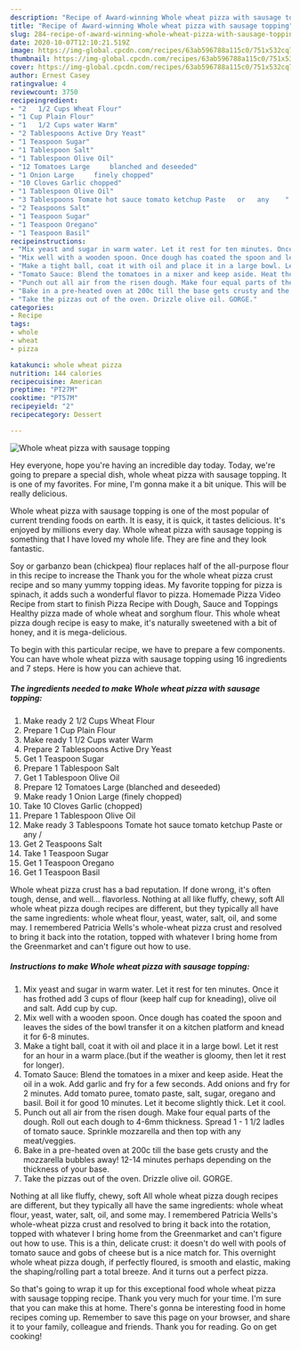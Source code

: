 ```yaml
---
description: "Recipe of Award-winning Whole wheat pizza with sausage topping"
title: "Recipe of Award-winning Whole wheat pizza with sausage topping"
slug: 284-recipe-of-award-winning-whole-wheat-pizza-with-sausage-topping
date: 2020-10-07T12:10:21.519Z
image: https://img-global.cpcdn.com/recipes/63ab596788a115c0/751x532cq70/whole-wheat-pizza-with-sausage-topping-recipe-main-photo.jpg
thumbnail: https://img-global.cpcdn.com/recipes/63ab596788a115c0/751x532cq70/whole-wheat-pizza-with-sausage-topping-recipe-main-photo.jpg
cover: https://img-global.cpcdn.com/recipes/63ab596788a115c0/751x532cq70/whole-wheat-pizza-with-sausage-topping-recipe-main-photo.jpg
author: Ernest Casey
ratingvalue: 4
reviewcount: 3750
recipeingredient:
- "2   1/2 Cups Wheat Flour"
- "1 Cup Plain Flour"
- "1   1/2 Cups water Warm"
- "2 Tablespoons Active Dry Yeast"
- "1 Teaspoon Sugar"
- "1 Tablespoon Salt"
- "1 Tablespoon Olive Oil"
- "12 Tomatoes Large     blanched and deseeded"
- "1 Onion Large     finely chopped"
- "10 Cloves Garlic chopped"
- "1 Tablespoon Olive Oil"
- "3 Tablespoons Tomate hot sauce tomato ketchup Paste   or   any    "
- "2 Teaspoons Salt"
- "1 Teaspoon Sugar"
- "1 Teaspoon Oregano"
- "1 Teaspoon Basil"
recipeinstructions:
- "Mix yeast and sugar in warm water. Let it rest for ten minutes. Once it has frothed add 3 cups of flour (keep half cup for kneading), olive oil and salt. Add cup by cup."
- "Mix well with a wooden spoon. Once dough has coated the spoon and leaves the sides of the bowl transfer it on a kitchen platform and knead it for 6-8 minutes."
- "Make a tight ball, coat it with oil and place it in a large bowl. Let it rest for an hour in a warm place.(but if the weather is gloomy, then let it rest for longer)."
- "Tomato Sauce: Blend the tomatoes in a mixer and keep aside. Heat the oil in a wok. Add garlic and fry for a few seconds. Add onions and fry for 2 minutes. Add tomato puree, tomato paste, salt, sugar, oregano and basil. Boil it for good 10 minutes. Let it become slightly thick. Let it cool."
- "Punch out all air from the risen dough. Make four equal parts of the dough. Roll out each dough to 4-6mm thickness. Spread 1 - 1 1/2 ladles of tomato sauce. Sprinkle mozzarella and then top with any meat/veggies."
- "Bake in a pre-heated oven at 200c till the base gets crusty and the mozzarella bubbles away! 12-14 minutes perhaps depending on the thickness of your base."
- "Take the pizzas out of the oven. Drizzle olive oil. GORGE."
categories:
- Recipe
tags:
- whole
- wheat
- pizza

katakunci: whole wheat pizza 
nutrition: 144 calories
recipecuisine: American
preptime: "PT27M"
cooktime: "PT57M"
recipeyield: "2"
recipecategory: Dessert

---
```



![Whole wheat pizza with sausage topping](https://img-global.cpcdn.com/recipes/63ab596788a115c0/751x532cq70/whole-wheat-pizza-with-sausage-topping-recipe-main-photo.jpg)

Hey everyone, hope you're having an incredible day today. Today, we're going to prepare a special dish, whole wheat pizza with sausage topping. It is one of my favorites. For mine, I'm gonna make it a bit unique. This will be really delicious.

Whole wheat pizza with sausage topping is one of the most popular of current trending foods on earth. It is easy, it is quick, it tastes delicious. It's enjoyed by millions every day. Whole wheat pizza with sausage topping is something that I have loved my whole life. They are fine and they look fantastic.

Soy or garbanzo bean (chickpea) flour replaces half of the all-purpose flour in this recipe to increase the Thank you for the whole wheat pizza crust recipe and so many yummy topping ideas. My favorite topping for pizza is spinach, it adds such a wonderful flavor to pizza. Homemade Pizza Video Recipe from start to finish Pizza Recipe with Dough, Sauce and Toppings Healthy pizza made of whole wheat and sorghum flour. This whole wheat pizza dough recipe is easy to make, it&#39;s naturally sweetened with a bit of honey, and it is mega-delicious.


To begin with this particular recipe, we have to prepare a few components. You can have whole wheat pizza with sausage topping using 16 ingredients and 7 steps. Here is how you can achieve that.

<!--inarticleads1-->

##### The ingredients needed to make Whole wheat pizza with sausage topping:

1. Make ready 2   1/2 Cups Wheat Flour
1. Prepare 1 Cup Plain Flour
1. Make ready 1   1/2 Cups water Warm
1. Prepare 2 Tablespoons Active Dry Yeast
1. Get 1 Teaspoon Sugar
1. Prepare 1 Tablespoon Salt
1. Get 1 Tablespoon Olive Oil
1. Prepare 12 Tomatoes Large     (blanched and deseeded)
1. Make ready 1 Onion Large     (finely chopped)
1. Take 10 Cloves Garlic (chopped)
1. Prepare 1 Tablespoon Olive Oil
1. Make ready 3 Tablespoons Tomate hot sauce tomato ketchup Paste   or   any    /
1. Get 2 Teaspoons Salt
1. Take 1 Teaspoon Sugar
1. Get 1 Teaspoon Oregano
1. Get 1 Teaspoon Basil


Whole wheat pizza crust has a bad reputation. If done wrong, it&#39;s often tough, dense, and well… flavorless. Nothing at all like fluffy, chewy, soft All whole wheat pizza dough recipes are different, but they typically all have the same ingredients: whole wheat flour, yeast, water, salt, oil, and some may. I remembered Patricia Wells&#39;s whole-wheat pizza crust and resolved to bring it back into the rotation, topped with whatever I bring home from the Greenmarket and can&#39;t figure out how to use. 

<!--inarticleads2-->

##### Instructions to make Whole wheat pizza with sausage topping:

1. Mix yeast and sugar in warm water. Let it rest for ten minutes. Once it has frothed add 3 cups of flour (keep half cup for kneading), olive oil and salt. Add cup by cup.
1. Mix well with a wooden spoon. Once dough has coated the spoon and leaves the sides of the bowl transfer it on a kitchen platform and knead it for 6-8 minutes.
1. Make a tight ball, coat it with oil and place it in a large bowl. Let it rest for an hour in a warm place.(but if the weather is gloomy, then let it rest for longer).
1. Tomato Sauce: Blend the tomatoes in a mixer and keep aside. Heat the oil in a wok. Add garlic and fry for a few seconds. Add onions and fry for 2 minutes. Add tomato puree, tomato paste, salt, sugar, oregano and basil. Boil it for good 10 minutes. Let it become slightly thick. Let it cool.
1. Punch out all air from the risen dough. Make four equal parts of the dough. Roll out each dough to 4-6mm thickness. Spread 1 - 1 1/2 ladles of tomato sauce. Sprinkle mozzarella and then top with any meat/veggies.
1. Bake in a pre-heated oven at 200c till the base gets crusty and the mozzarella bubbles away! 12-14 minutes perhaps depending on the thickness of your base.
1. Take the pizzas out of the oven. Drizzle olive oil. GORGE.


Nothing at all like fluffy, chewy, soft All whole wheat pizza dough recipes are different, but they typically all have the same ingredients: whole wheat flour, yeast, water, salt, oil, and some may. I remembered Patricia Wells&#39;s whole-wheat pizza crust and resolved to bring it back into the rotation, topped with whatever I bring home from the Greenmarket and can&#39;t figure out how to use. This is a thin, delicate crust: it doesn&#39;t do well with pools of tomato sauce and gobs of cheese but is a nice match for. This overnight whole wheat pizza dough, if perfectly floured, is smooth and elastic, making the shaping/rolling part a total breeze. And it turns out a perfect pizza. 

So that's going to wrap it up for this exceptional food whole wheat pizza with sausage topping recipe. Thank you very much for your time. I'm sure that you can make this at home. There's gonna be interesting food in home recipes coming up. Remember to save this page on your browser, and share it to your family, colleague and friends. Thank you for reading. Go on get cooking!
